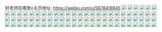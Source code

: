 轩老师在哪里o主页地址: https://weibo.com/u/5678419845 
![](https://wx4.sinaimg.cn/mw2000/006ci4oRly1h8lz3wicg0j30mq1qjn4z.jpg) 
![](https://wx4.sinaimg.cn/mw2000/006ci4oRly1h8lz3bts3cj30mn1igq92.jpg) 
![](https://wx4.sinaimg.cn/mw2000/006ci4oRly1h8l9tbxau7j30wi17ck0g.jpg) 
![](https://wx4.sinaimg.cn/mw2000/006ci4oRly1h8l9tc8lidj30wi17cwn3.jpg) 
![](https://wx4.sinaimg.cn/mw2000/006ci4oRly1h8l9tbhostj30wi17cn6o.jpg) 
![](https://wx4.sinaimg.cn/mw2000/006ci4oRly1h8gf67yro3j30wi0o2n54.jpg) 
![](https://wx4.sinaimg.cn/mw2000/006ci4oRly1h8gf68ampqj30wi1bm4eb.jpg) 
![](https://wx4.sinaimg.cn/mw2000/006ci4oRly1h881hrkemyj30wi0ir425.jpg) 
![](https://wx4.sinaimg.cn/mw2000/006ci4oRly1h83pg57fi6j30ml0umdk2.jpg) 
![](https://wx4.sinaimg.cn/mw2000/006ci4oRly1h7z9brcoczj30u0140ai6.jpg) 
![](https://wx4.sinaimg.cn/mw2000/006ci4oRly1h7z9bqkrsaj30u0140k0f.jpg) 
![](https://wx4.sinaimg.cn/mw2000/006ci4oRly1h7s5wd50zvj30u0140wma.jpg) 
![](https://wx4.sinaimg.cn/mw2000/006ci4oRly1h7s5wapirmj30u014042r.jpg) 
![](https://wx4.sinaimg.cn/mw2000/006ci4oRly1h7oo0g5vk4j30rj0h9mzd.jpg) 
![](https://wx4.sinaimg.cn/mw2000/006ci4oRly1h7k7by07pvj30wi0bkq52.jpg) 
![](https://wx4.sinaimg.cn/mw2000/006ci4oRly1h7fmb2hseaj30u0146q9v.jpg) 
![](https://wx4.sinaimg.cn/mw2000/006ci4oRly1h78pel7eplj30u0140ad1.jpg) 
![](https://wx4.sinaimg.cn/mw2000/006ci4oRly1h764wbttpqj30fs0lutb7.jpg) 
![](https://wx4.sinaimg.cn/mw2000/006ci4oRly1h6zfqvmuajj30u0140q4d.jpg) 
![](https://wx4.sinaimg.cn/mw2000/006ci4oRly1h6zfqwnivpj30ra0hyt8v.jpg) 
![](https://wx4.sinaimg.cn/mw2000/006ci4oRly1h6r7nyyhmlj32c0340qv6.jpg) 
![](https://wx4.sinaimg.cn/mw2000/006ci4oRly1h6r7nzp9acj32c0340x6p.jpg) 
![](https://wx4.sinaimg.cn/mw2000/006ci4oRly1h6r7o1axxjj32c03404qq.jpg) 
![](https://wx4.sinaimg.cn/mw2000/006ci4oRly1h6r7o2okpzj32c03401kz.jpg) 
![](https://wx4.sinaimg.cn/mw2000/006ci4oRly1h6r7o3wwtqj32c03407wh.jpg) 
![](https://wx4.sinaimg.cn/mw2000/006ci4oRly1h6r7o544fdj31sc2dskjl.jpg) 
![](https://wx4.sinaimg.cn/mw2000/006ci4oRly1h6r7o3ajk1j32c0340kjl.jpg) 
![](https://wx4.sinaimg.cn/mw2000/006ci4oRly1h6r7o5r7lwj32c0340nop.jpg) 
![](https://wx4.sinaimg.cn/mw2000/006ci4oRly1h6plees07fj30tu13u42s.jpg) 
![](https://wx4.sinaimg.cn/mw2000/006ci4oRly1h6lf5r0x4xj30wi0tawhh.jpg) 
![](https://wx4.sinaimg.cn/mw2000/006ci4oRly1h6end0qsayj32c03404qq.jpg) 
![](https://wx4.sinaimg.cn/mw2000/006ci4oRly1h6enczt1l9j32c0340x6p.jpg) 
![](https://wx4.sinaimg.cn/mw2000/006ci4oRly1h6dyrn2o3ij30u00u0acv.jpg) 
![](https://wx4.sinaimg.cn/mw2000/006ci4oRly1h5zn2zvjn9j32c0340b29.jpg) 
![](https://wx4.sinaimg.cn/mw2000/006ci4oRly1h5zn33e4fqj32c0340x6q.jpg) 
![](https://wx4.sinaimg.cn/mw2000/006ci4oRly1h5zn31o8emj32c0340e82.jpg) 
![](https://wx4.sinaimg.cn/mw2000/006ci4oRly1h5zn348lpoj32c0340e81.jpg) 
![](https://wx4.sinaimg.cn/mw2000/006ci4oRly1h5zn36kqvtj31sc2dskjl.jpg) 
![](https://wx4.sinaimg.cn/mw2000/006ci4oRly1h5zn35eqcbj32c0340kjm.jpg) 
![](https://wx4.sinaimg.cn/mw2000/006ci4oRly1h5qdhg6st9j30u0140gqm.jpg) 
![](https://wx4.sinaimg.cn/mw2000/006ci4oRly1h5qdhgcvvwj30qo0qo409.jpg) 
![](https://wx4.sinaimg.cn/mw2000/006ci4oRly1h5h39jq8etj30u0140grj.jpg) 
![](https://wx4.sinaimg.cn/mw2000/006ci4oRly1h7eigqu62kj30u0140gmq.jpg) 
![](https://wx4.sinaimg.cn/mw2000/006ci4oRly1h4ymecobhoj30u0140n4v.jpg) 
![](https://wx4.sinaimg.cn/mw2000/006ci4oRly1h4o6wzzns6j30u0140dmd.jpg) 
![](https://wx4.sinaimg.cn/mw2000/006ci4oRly1h4o6x1d4soj30u01cyk3k.jpg) 
![](https://wx4.sinaimg.cn/mw2000/006ci4oRly1h4o6wz4kp3j30u0140gt0.jpg) 
![](https://wx4.sinaimg.cn/mw2000/006ci4oRly1h4lvlqa2iwj30wi0of40r.jpg) 
![](https://wx4.sinaimg.cn/mw2000/006ci4oRly1h4nrc5eelpj30nf0ixabl.jpg) 
![](https://wx4.sinaimg.cn/mw2000/006ci4oRly1h4beh9j9lyj30k00zk461.jpg) 
![](https://wx4.sinaimg.cn/mw2000/006ci4oRly1h4behaeabgj30wi1kzamw.jpg) 
![](https://wx4.sinaimg.cn/mw2000/006ci4oRly1h435hkio92j32bx2l5kjl.jpg) 
![](https://wx4.sinaimg.cn/mw2000/006ci4oRly1h435hpwui5j32dc35snpf.jpg) 
![](https://wx4.sinaimg.cn/mw2000/006ci4oRly1h435hlpbrtj32c0340b2a.jpg) 
![](https://wx4.sinaimg.cn/mw2000/006ci4oRly1h435hjgiarj32c03401ky.jpg) 
![](https://wx4.sinaimg.cn/mw2000/006ci4oRly1h435hwn8uej32p81oshdt.jpg) 
![](https://wx4.sinaimg.cn/mw2000/006ci4oRly1h435hr82m2j32c03401ky.jpg) 
![](https://wx4.sinaimg.cn/mw2000/006ci4oRly1h435hvla9uj31jn2267wh.jpg) 
![](https://wx4.sinaimg.cn/mw2000/006ci4oRly1h435htuotej32c0340npd.jpg) 
![](https://wx4.sinaimg.cn/mw2000/006ci4oRly1h3x71hwsn5j30wi0hoju2.jpg) 
![](https://wx4.sinaimg.cn/mw2000/006ci4oRly1h3n2o6kn3aj30u014046j.jpg) 
![](https://wx4.sinaimg.cn/mw2000/006ci4oRly1h3n2o7ienhj308z08z0sn.jpg) 
![](https://wx4.sinaimg.cn/mw2000/006ci4oRly1h3n2o79ikkj30u014043i.jpg) 
![](https://wx4.sinaimg.cn/mw2000/006ci4oRly1h36qrbti86j30u0140wj1.jpg) 
![](https://wx4.sinaimg.cn/mw2000/006ci4oRly1h36qrb7tezj31400u0whm.jpg) 
![](https://wx4.sinaimg.cn/mw2000/006ci4oRly1h2oj5an0v0j33402c0u0y.jpg) 
![](https://wx4.sinaimg.cn/mw2000/006ci4oRly1h2oj58oqorj33402c0x6q.jpg) 
![](https://wx4.sinaimg.cn/mw2000/006ci4oRly1h2oj5bm5wkj33402c0e81.jpg) 
![](https://wx4.sinaimg.cn/mw2000/006ci4oRly1h2oj5cmlylj33402c0b2a.jpg) 
![](https://wx4.sinaimg.cn/mw2000/006ci4oRly1h29f84pb0mj30wi1fkdqv.jpg) 
![](https://wx4.sinaimg.cn/mw2000/006ci4oRly1h29f85atxij30wi1fgdqu.jpg) 
![](https://wx4.sinaimg.cn/mw2000/006ci4oRly1h275onmqhkj32c03404qq.jpg) 
![](https://wx4.sinaimg.cn/mw2000/006ci4oRly1h275oolcbzj32c0340kjl.jpg) 
![](https://wx4.sinaimg.cn/mw2000/006ci4oRly1h275omhk2sj316o23w4qp.jpg) 
![](https://wx4.sinaimg.cn/mw2000/006ci4oRly1h22ivmo0d0j30wc09owgj.jpg) 
![](https://wx4.sinaimg.cn/mw2000/006ci4oRly1h1feggz2yxj32c0340e82.jpg) 
![](https://wx4.sinaimg.cn/mw2000/006ci4oRly1h1fegf1z5cj32c03401kx.jpg) 
![](https://wx4.sinaimg.cn/mw2000/006ci4oRly1h13vle1iftj32c034pe83.jpg) 
![](https://wx4.sinaimg.cn/mw2000/006ci4oRly1h13vleqgeaj30u014046q.jpg) 
![](https://wx4.sinaimg.cn/mw2000/006ci4oRly1h13vlc0tzlj32c0340npd.jpg) 
![](https://wx4.sinaimg.cn/mw2000/006ci4oRly1h0z8s7p6raj30mm0sqq9c.jpg) 
